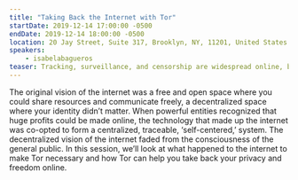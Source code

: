 ```yaml
---
title: "Taking Back the Internet with Tor"
startDate: 2019-12-14 17:00:00 -0500
endDate: 2019-12-14 18:00:00 -0500
location: 20 Jay Street, Suite 317, Brooklyn, NY, 11201, United States
speakers:
    - isabelabagueros
teaser: Tracking, surveillance, and censorship are widespread online, but Tor tools, including Tor Browser and onion services, empower you to take back the internet.
---
```


The original vision of the internet was a free and open space where you could share resources and communicate freely, a decentralized space where your identity didn&rsquo;t matter. When powerful entities recognized that huge profits could be made online, the technology that made up the internet was co-opted to form a centralized, traceable, &lsquo;self-centered,&rsquo; system. The decentralized vision of the internet faded from the consciousness of the general public. In this session, we&rsquo;ll look at what happened to the internet to make Tor necessary and how Tor can help you take back your privacy and freedom online. 
